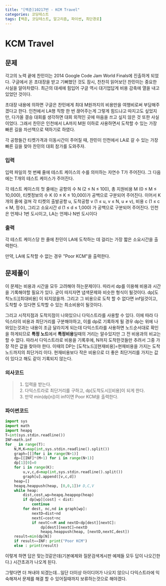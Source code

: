 ```yaml
---
title: "[백준]10217번 - KCM Travel"
categories: 코딩테스트
tags: [백준, 코딩테스트, 알고리즘, 파이썬, 최단경로]
---
```


# KCM Travel

## 문제

각고의 노력 끝에 찬민이는 2014 Google Code Jam World Finals에 진출하게 되었다. 구글에서 온 초대장을 받고 기뻐했던 것도 잠시, 찬찬히 읽어보던 찬민이는 중요한 사실을 알아차렸다. 최근의 대세에 힘입어 구글 역시 대기업답게 비용 감축에 열을 내고 있었던 것이다.

초대장 내용에 의하면 구글은 찬민에게 최대 M원까지의 비용만을 여행비로써 부담해주겠다고 한다. 인천에서 LA행 직항 한 번 끊어주는게 그렇게 힘드냐고 따지고도 싶었지만, 다가올 결승 대회를 생각하면 대회 외적인 곳에 마음을 쓰고 싶지 않은 것 또한 사실이었다. 그래서 찬민은 인천에서 LA까지 M원 이하로 사용하면서 도착할 수 있는 가장 빠른 길을 차선책으로 택하기로 하였다.

각 공항들간 티켓가격과 이동시간이 주어질 때, 찬민이 인천에서 LA로 갈 수 있는 가장 빠른 길을 찾아 찬민의 대회 참가를 도와주자.

### 입력

 입력 파일의 첫 번째 줄에 테스트 케이스의 수를 의미하는 자연수 T가 주어진다. 그 다음에는 T개의 테스트 케이스가 주어진다.

각 테스트 케이스의 첫 줄에는 공항의 수 N (2 ≤ N ≤ 100), 총 지원비용 M (0 ≤ M ≤ 10,000), 티켓정보의 수 K (0 ≤ K ≤ 10,000)가 공백으로 구분되어 주어진다. 이어서 K개의 줄에 걸쳐 각 티켓의 출발공항 u, 도착공항 v (1 ≤ u, v ≤ N, u ≠ v), 비용 c (1 ≤ c ≤ M, 정수), 그리고 소요시간 d (1 ≤ d ≤ 1,000) 가 공백으로 구분되어 주어진다. 인천은 언제나 1번 도시이고, LA는 언제나 N번 도시이다

### 출력

각 테스트 케이스당 한 줄에 찬민이 LA에 도착하는 데 걸리는 가장 짧은 소요시간을 출력한다.

만약, LA에 도착할 수 없는 경우 "Poor KCM"을 출력한다.

## 문제풀이

이 문제는 비용과 시간을 모두 고려해야 하는문제이다. 따라서 dp를 이용해 비용과 시간을 기록해야할 필요가 있다.  굳이 따지자면 냅색문제와 비슷한 형식이 될것이다. dp\[도착노드][최대비용] 이 되지않을까. 그리고 그 비용으로 도착 할 수 없다면 inf일것이고, 도착할 수 있다면 도착할 수 있는 최소비용이 될것이다.

그리고 시작지점과 도착지점이 나와있으니 다익스트라를 사용할 수 있다. 이에 따라 다익스타의 비용과 최단거리를 구분해야하고, 이를 dp로 기록하게 될 경우 dp는 위에 나와있는것과는 내용이 조금 달라지게 되는데 다익스트라를 사용하면 노드순서대로 확인을 하게되므로 **특정 노드**에서 **특정비용**일때의 거리는 알수있지만 그 전 비용과의 비교는 할 수 없다. 따라서 다익스트라로 비용을 기록후에, N까지 도착한것들만 추려서 그중 가장 작은 값을 찾아야 한다. 이때의 DP는 \[도착노드][현재비용]=현재비용을 가지는 도착노드까지의 최단거리 이다. 현재비용보다 작은 비용으로 더 좋은 최단거리를 가지는 값이 있다고 해도 같이 기록되지 않는다.

### 의사코드

> 1. 입력을 받는다.
> 2. 다익스트라로 최단거리를 구하고, dp\[도착도시][비용]이 되게 한다.
> 3. 만약 min(dp\[n])이 inf이면 Poor KCM을 출력한다.

### 파이썬코드

```python
import sys
import math
import heapq
T=int(sys.stdin.readline())
INF=math.inf
for _ in range(T):
    N,M,K=map(int,sys.stdin.readline().split())
    graph=[[]for i in range(N+1)]
    dp=[[INF]*(M+1) for i in range(N+1)]
    dp[1][0]=0
    for i in range(K):
        u,v,c,d=map(int,sys.stdin.readline().split())
        graph[u].append([v,c,d])
    heap=[]
    heapq.heappush(heap, [0,0,1])# D,C,V
    while heap:
        dist,cost,wp=heapq.heappop(heap)
        if dp[wp][cost] < dist:
            continue
        for dest, nc,nd in graph[wp]:
            nextD=dist+nd
            nextC=cost+nc
            if nextC<=M and nextD<dp[dest][nextC]:
                dp[dest][nextC]=nextD
                heapq.heappush(heap, [nextD,nextC,dest])
    result=min(dp[N])
    if result==INF: print("Poor KCM")
    else : print(result)
```

이렇게 하면 답은 맞는것같은데(기본예제와 질문검색게시판 예제들 모두 답이 나오긴한다.) 시간초과가 나오게 된다.

그렇다면 더 쳐내야 되겠는데...일단 더이상 아이디어가 나오지 않으니 다익스트라에 익숙해져서 문제를 해결 할 수 있어질때까지 보류하는것으로 해야겠다.